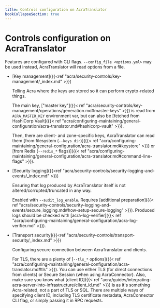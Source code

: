 ```yaml
---
title: Controls configuration on AcraTranslator
bookCollapseSection: true
---
```


# Controls configuration on AcraTranslator

Features are configured with CLI flags.
`--config_file <options.yml>` may be used instead, AcraTranslator will read options from a file.

* [Key management]({{<ref "acra/security-controls/key-management/_index.md" >}})

  Telling Acra where the keys are stored so it can perform crypto-related things.

  The main key, ["master key"]({{< ref "acra/security-controls/key-management/operations/generation.md#master-keys" >}})
  is read from `ACRA_MASTER_KEY` environment var, but can also be
  [fetched from HashiCorp Vault]({{< ref "acra/configuring-maintaining/general-configuration/acra-translator.md#hashicorp-vault" >}}).

  Then, there are client- and zone-specific keys, AcraTranslator can read them
  [from filesystem (`--keys_dir`)]({{< ref "acra/configuring-maintaining/general-configuration/acra-translator.md#keystore" >}}) or
  [from Redis (`--redis_*` flags)]({{< ref "acra/configuring-maintaining/general-configuration/acra-translator.md#command-line-flags" >}}).

* [Security logging]({{<ref "acra/security-controls/security-logging-and-events/_index.md" >}})

  Ensuring that log produced by AcraTranslator itself is not altered/corrupted/truncated in any way.

  Enabled with `--audit_log_enable`. Requires
  [additional preparation]({{< ref "acra/security-controls/security-logging-and-events/secure_logging.md#how-setup-secure-logging" >}}).
  Produced logs should be checked with
  [acra-log-verifier]({{< ref "acra/configuring-maintaining/general-configuration/acra-log-verifier.md" >}}).

* [Transport security]({{<ref "acra/security-controls/transport-security/_index.md" >}})

  Configuring secure connection between AcraTranslator and clients.

  For TLS, there are a plenty of
  [`--tls_*` options]({{< ref "acra/configuring-maintaining/general-configuration/acra-translator.md#tls" >}}).
  You can use either TLS (for direct connections from clients) or Secure Session (when using AcraConnector).
  Also, make sure you know what [client ID]({{< ref "acra/guides/integrating-acra-server-into-infrastructure/client_id.md" >}})
  is as it's something Acra-related, not a part of TLS or SQL.
  There are multiple ways of specifying client ID, including TLS certificate metadata, AcraConnector CLI flag, or
  simply passing it in RPC requests.
